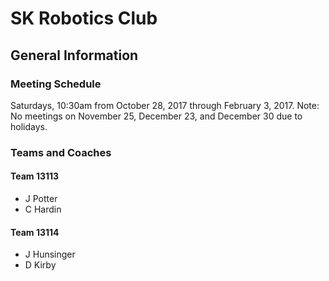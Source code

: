 # SK Robotics Club
 
## General Information

### Meeting Schedule
Saturdays, 10:30am from October 28, 2017 through February 3, 2017.
Note: No meetings on November 25, December 23, and December 30 due to holidays.

### Teams and Coaches

#### Team 13113
* J Potter
* C Hardin
#### Team 13114
* J Hunsinger
* D Kirby
